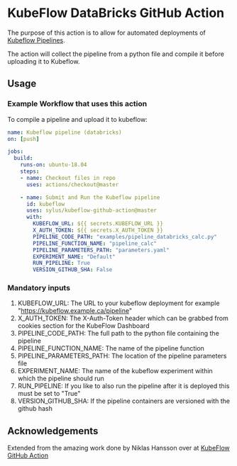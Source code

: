 # KubeFlow DataBricks GitHub Action

The purpose of this action is to allow for automated deployments of [Kubeflow Pipelines](https://github.com/kubeflow/pipelines).

The action will collect the pipeline from a python file and compile it before uploading it to Kubeflow.

## Usage

### Example Workflow that uses this action

To compile a pipeline and upload it to kubeflow:

```yaml
name: Kubeflow pipeline (databricks)
on: [push]

jobs:
  build:
    runs-on: ubuntu-18.04
    steps:
    - name: Checkout files in repo
      uses: actions/checkout@master

    - name: Submit and Run the Kubeflow pipeline
      id: kubeflow
      uses: sylus/kubeflow-github-action@master
      with:
        KUBEFLOW_URL: ${{ secrets.KUBEFLOW_URL }}
        X_AUTH_TOKEN: ${{ secrets.X_AUTH_TOKEN }}
        PIPELINE_CODE_PATH: "examples/pipeline_databricks_calc.py"
        PIPELINE_FUNCTION_NAME: "pipeline_calc"
        PIPELINE_PARAMETERS_PATH: "parameters.yaml"
        EXPERIMENT_NAME: "Default"
        RUN_PIPELINE: True
        VERSION_GITHUB_SHA: False
```

### Mandatory inputs

1) KUBEFLOW_URL: The URL to your kubeflow deployment for example "https://kubeflow.example.ca/pipeline"
2) X_AUTH_TOKEN: The X-Auth-Token header which can be grabbed from cookies section for the KubeFlow Dashboard
3) PIPELINE_CODE_PATH: The full path to the python file containing the pipeline
4) PIPELINE_FUNCTION_NAME: The name of the pipeline function
5) PIPELINE_PARAMETERS_PATH: The location of the pipeline parameters file
6) EXPERIMENT_NAME: The name of the kubeflow experiment within which the pipeline should run
7) RUN_PIPELINE: If you like to also run the pipeline after it is deployed this must be set to "True"
8) VERSION_GITHUB_SHA: If the pipeline containers are versioned with the github hash

## Acknowledgements

Extended from the amazing work done by Niklas Hansson over at [KubeFlow GitHub Action](https://github.com/NikeNano/kubeflow-github-action)
